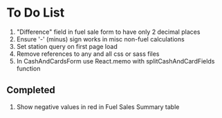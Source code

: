 # To Do List

1. "Difference" field in fuel sale form to have only 2 decimal places
2. Ensure '-' (minus) sign works in misc non-fuel calculations
3. Set station query on first page load
4. Remove references to any and all css or sass files
5. In CashAndCardsForm use React.memo with splitCashAndCardFields function

## Completed

1. Show negative values in red in Fuel Sales Summary table